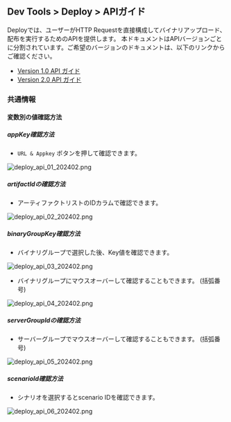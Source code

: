 ## Dev Tools > Deploy > APIガイド

Deployでは、ユーザーがHTTP Requestを直接構成してバイナリアップロード、配布を実行するためのAPIを提供します。
本ドキュメントはAPIバージョンごとに分割されています。ご希望のバージョンのドキュメントは、以下のリンクからご確認ください。

- [Version 1.0 API ガイド](/Dev%20Tools/Deploy/ja/api-guide-v1.0-gov.md)
- [Version 2.0 API ガイド](/Dev%20Tools/Deploy/ja/api-guide-v2.0-gov.md)

### 共通情報
#### 変数別の値確認方法

##### appKey確認方法
* `URL & Appkey` ボタンを押して確認できます。

![deploy_api_01_202402.png](https://static.toastoven.net/prod_tcdeploy/deploy_api_01_202402.png)

##### artifactIdの確認方法
* アーティファクトリストのIDカラムで確認できます。

![deploy_api_02_202402.png](https://static.toastoven.net/prod_tcdeploy/deploy_api_02_202402.png)

##### binaryGroupKey確認方法
* バイナリグループで選択した後、Key値を確認できます。

![deploy_api_03_202402.png](https://static.toastoven.net/prod_tcdeploy/deploy_api_03_202402.png)
* バイナリグループにマウスオーバーして確認することもできます。 (括弧番号)

![deploy_api_04_202402.png](https://static.toastoven.net/prod_tcdeploy/deploy_api_04_202402.png)

##### serverGroupIdの確認方法
* サーバーグループでマウスオーバーして確認することもできます。 (括弧番号)

![deploy_api_05_202402.png](https://static.toastoven.net/prod_tcdeploy/deploy_api_05_202402.png)

##### scenarioId確認方法
* シナリオを選択するとscenario IDを確認できます。

![deploy_api_06_202402.png](https://static.toastoven.net/prod_tcdeploy/deploy_api_06_202402.png)